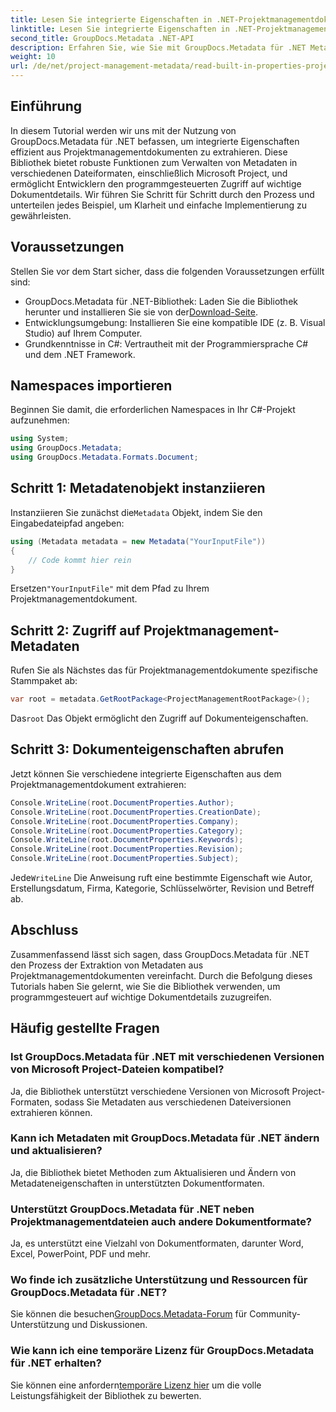 ```yaml
---
title: Lesen Sie integrierte Eigenschaften in .NET-Projektmanagementdokumenten
linktitle: Lesen Sie integrierte Eigenschaften in .NET-Projektmanagementdokumenten
second_title: GroupDocs.Metadata .NET-API
description: Erfahren Sie, wie Sie mit GroupDocs.Metadata für .NET Metadaten aus Projektmanagementdokumenten extrahieren. Erweitern Sie Ihre Möglichkeiten zur Dokumentenverarbeitung.
weight: 10
url: /de/net/project-management-metadata/read-built-in-properties-project-management-documents/
---
```

## Einführung
In diesem Tutorial werden wir uns mit der Nutzung von GroupDocs.Metadata für .NET befassen, um integrierte Eigenschaften effizient aus Projektmanagementdokumenten zu extrahieren. Diese Bibliothek bietet robuste Funktionen zum Verwalten von Metadaten in verschiedenen Dateiformaten, einschließlich Microsoft Project, und ermöglicht Entwicklern den programmgesteuerten Zugriff auf wichtige Dokumentdetails. Wir führen Sie Schritt für Schritt durch den Prozess und unterteilen jedes Beispiel, um Klarheit und einfache Implementierung zu gewährleisten.
## Voraussetzungen
Stellen Sie vor dem Start sicher, dass die folgenden Voraussetzungen erfüllt sind:
-  GroupDocs.Metadata für .NET-Bibliothek: Laden Sie die Bibliothek herunter und installieren Sie sie von der[Download-Seite](https://releases.groupdocs.com/metadata/net/).
- Entwicklungsumgebung: Installieren Sie eine kompatible IDE (z. B. Visual Studio) auf Ihrem Computer.
- Grundkenntnisse in C#: Vertrautheit mit der Programmiersprache C# und dem .NET Framework.

## Namespaces importieren
Beginnen Sie damit, die erforderlichen Namespaces in Ihr C#-Projekt aufzunehmen:
```csharp
using System;
using GroupDocs.Metadata;
using GroupDocs.Metadata.Formats.Document;
```
## Schritt 1: Metadatenobjekt instanziieren
 Instanziieren Sie zunächst die`Metadata` Objekt, indem Sie den Eingabedateipfad angeben:
```csharp
using (Metadata metadata = new Metadata("YourInputFile"))
{
    // Code kommt hier rein
}
```
 Ersetzen`"YourInputFile"` mit dem Pfad zu Ihrem Projektmanagementdokument.
## Schritt 2: Zugriff auf Projektmanagement-Metadaten
Rufen Sie als Nächstes das für Projektmanagementdokumente spezifische Stammpaket ab:
```csharp
var root = metadata.GetRootPackage<ProjectManagementRootPackage>();
```
Das`root` Das Objekt ermöglicht den Zugriff auf Dokumenteigenschaften.
## Schritt 3: Dokumenteigenschaften abrufen
Jetzt können Sie verschiedene integrierte Eigenschaften aus dem Projektmanagementdokument extrahieren:
```csharp
Console.WriteLine(root.DocumentProperties.Author);
Console.WriteLine(root.DocumentProperties.CreationDate);
Console.WriteLine(root.DocumentProperties.Company);
Console.WriteLine(root.DocumentProperties.Category);
Console.WriteLine(root.DocumentProperties.Keywords);
Console.WriteLine(root.DocumentProperties.Revision);
Console.WriteLine(root.DocumentProperties.Subject);
```
 Jede`WriteLine` Die Anweisung ruft eine bestimmte Eigenschaft wie Autor, Erstellungsdatum, Firma, Kategorie, Schlüsselwörter, Revision und Betreff ab.

## Abschluss
Zusammenfassend lässt sich sagen, dass GroupDocs.Metadata für .NET den Prozess der Extraktion von Metadaten aus Projektmanagementdokumenten vereinfacht. Durch die Befolgung dieses Tutorials haben Sie gelernt, wie Sie die Bibliothek verwenden, um programmgesteuert auf wichtige Dokumentdetails zuzugreifen.

## Häufig gestellte Fragen
### Ist GroupDocs.Metadata für .NET mit verschiedenen Versionen von Microsoft Project-Dateien kompatibel?
Ja, die Bibliothek unterstützt verschiedene Versionen von Microsoft Project-Formaten, sodass Sie Metadaten aus verschiedenen Dateiversionen extrahieren können.
### Kann ich Metadaten mit GroupDocs.Metadata für .NET ändern und aktualisieren?
Ja, die Bibliothek bietet Methoden zum Aktualisieren und Ändern von Metadateneigenschaften in unterstützten Dokumentformaten.
### Unterstützt GroupDocs.Metadata für .NET neben Projektmanagementdateien auch andere Dokumentformate?
Ja, es unterstützt eine Vielzahl von Dokumentformaten, darunter Word, Excel, PowerPoint, PDF und mehr.
### Wo finde ich zusätzliche Unterstützung und Ressourcen für GroupDocs.Metadata für .NET?
 Sie können die besuchen[GroupDocs.Metadata-Forum](https://forum.groupdocs.com/c/metadata/14) für Community-Unterstützung und Diskussionen.
### Wie kann ich eine temporäre Lizenz für GroupDocs.Metadata für .NET erhalten?
 Sie können eine anfordern[temporäre Lizenz hier](https://purchase.groupdocs.com/temporary-license/) um die volle Leistungsfähigkeit der Bibliothek zu bewerten.